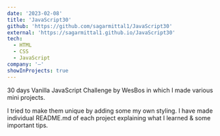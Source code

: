 ```yaml
---
date: '2023-02-08'
title: 'JavaScript30'
github: 'https://github.com/sagarmittal1/JavaScript30'
external: 'https://sagarmittal1.github.io/JavaScript30'
tech:
  - HTML
  - CSS
  - JavaScript
company: '—'
showInProjects: true
---
```


30 days Vanilla JavaScript Challenge by WesBos in which I made various mini projects.

I tried to make them unique by adding some my own styling. I have made individual README.md of each project explaining what I learned & some important tips.
